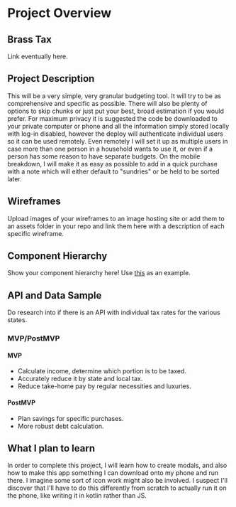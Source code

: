 # Project Overview

## Brass Tax

Link eventually here.

## Project Description

This will be a very simple, very granular budgeting tool. It will try to be as comprehensive and specific as possible. There will also be plenty of options to skip chunks or just put your best, broad estimation if you would prefer. For maximum privacy it is suggested the code be downloaded to your private computer or phone and all the information simply stored locally with log-in disabled, however the deploy will authenticate individual users so it can be used remotely. Even remotely I will set it up as multiple users in case more than one person in a household wants to use it, or even if a person has some reason to have separate budgets. On the mobile breakdown, I will make it as easy as possible to add in a quick purchase with a note which will either default to "sundries" or be held to be sorted later.

## Wireframes

Upload images of your wireframes to an image hosting site or add them to an assets folder in your repo and link them here with a description of each specific wireframe.

## Component Hierarchy
Show your component hierarchy here! Use [this](https://cms-assets.tutsplus.com/uploads/users/1795/posts/30352/image/GettingStartedWithReduxTutorial-React-Component-Structure.png) as an example.

## API and Data Sample

Do research into if there is an API with individual tax rates for the various states.

### MVP/PostMVP 

#### MVP 

- Calculate income, determine which portion is to be taxed.
- Accurately reduce it by state and local tax.
- Reduce take-home pay by regular necessities and luxuries.

#### PostMVP  

- Plan savings for specific purchases.
- More robust debt calculation.

## What I plan to learn

In order to complete this project, I will learn how to create modals, and also how to make this app something I can download onto my phone and run there. I imagine some sort of icon work might also be involved. I suspect I'll discover that I'll have to do this differently from scratch to actually run it on the phone, like writing it in kotlin rather than JS.
